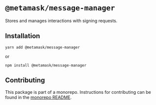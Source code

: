 # `@metamask/message-manager`

Stores and manages interactions with signing requests.

## Installation

`yarn add @metamask/message-manager`

or

`npm install @metamask/message-manager`

## Contributing

This package is part of a monorepo. Instructions for contributing can be found in the [monorepo README](../../#readme).

